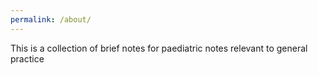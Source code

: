 ```yaml
---
permalink: /about/
---
```


This is a collection of brief notes for paediatric notes relevant to general practice
